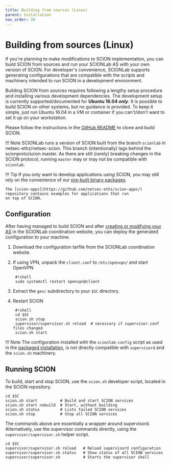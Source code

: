 ```yaml
---
title: Building from sources (Linux)
parent: Installation
nav_order: 30
---
```


# Building from sources (Linux)

If you're planning to make modifications to SCION implementation, you can build SCION from sources and run your SCIONLab AS with your own version of SCION.
For developer's convenience, SCIONLab supports generating configurations that are compatible with the scripts and machinery intended to run SCION in a development environment.

Building SCION from sources requires following a lengthy setup procedure and installing various development dependencies.
The development setup is currently supported/documented for **Ubuntu 16.04 _only_**.
It is possible to build SCION on other systems, but no guidance is provided. To keep it simple, just run Ubuntu 16.04 in a VM or container if you can't/don't want to set it up on your workstation.

Please follow the instructions in the [GitHub README](https://github.com/netsec-ethz/netsec-scion/) to clone and build SCION.

!!! Note
    SCIONLab runs a version of SCION built from the branch `scionlab` in netsec-ethz/netsec-scion.
    This branch (intentionally) lags behind the scionproto/scion master. As there are still (rarely) breaking changes in the SCION protocol, running `master` may or may not be compatible with `scionlab`.


!!! Tip
    If you only want to develop applications _using_ SCION, you may still rely on the convenience of our [pre-built binary packages](../install/pkg.md).

    The [scion-apps](https://github.com/netsec-ethz/scion-apps/) repository contains examples for applications that run
    on top of SCION.


## Configuration

After having managed to build SCION and after [creating or modifying your AS](../config/create_as.md) in the SCIONLab coordination website, you can deploy the generated configuration to your machine.

1. Download the configuration tarfile from the SCIONLab coordination website.
2. If using VPN, unpack the `client.conf` to `/etc/openvpn/` and start OpenVPN

        #!shell
        sudo systemctl restart openvpn@client

3. Extract the `gen/` subdirectory to your `$SC` directory.

4. Restart SCION

        #!shell
        cd $SC
        scion.sh stop
        supervisor/supervisor.sh reload  # necessary if supervisor.conf files changed
        scion.sh start


!!! Note
    The configuration installed with the `scionlab-config` script as used in the [packaged installation](../install/pkg.md#configuration), is *not* directly compatible
    with `supervisord` and the `scion.sh` machinery.


## Running SCION

To build, start and stop SCION, use the `scion.sh` developer script, located in the SCION repository.

```shell
cd $SC
scion.sh start          # Build and start SCION services
scion.sh start nobuild  # Start, without building
scion.sh status         # Lists failed SCION services
scion.sh stop           # Stop all SCION services
```

The commands above are essentially a wrapper around supervisord.
Alternatively, use the supervisor commands directly, using the `supervisor/supervisor.sh` helper script.
```shell
cd $SC
supervisor/supervisor.sh reload   # Reload supervisord configuration
supervisor/supervisor.sh status   # Show status of all SCION services
supervisor/supervisor.sh          # Starts the supervisor shell
```

